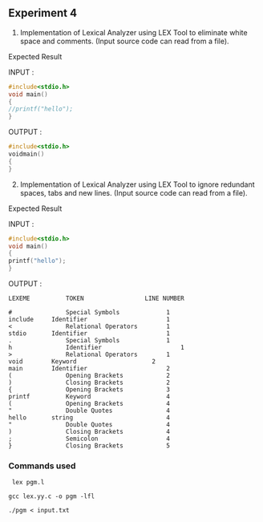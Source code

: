 ## Experiment 4

1. Implementation of Lexical Analyzer using LEX Tool to eliminate white space and comments. (Input source code can read from a file).

Expected Result

INPUT :

```C
#include<stdio.h>
void main()
{
//printf("hello");
}
```

OUTPUT :

```C
#include<stdio.h>
voidmain()
{
} 
```

2. Implementation of Lexical Analyzer using LEX Tool to ignore redundant spaces, tabs and new lines. (Input source code can read from a file).

 Expected Result

INPUT :

```C
#include<stdio.h>
void main() 
{
printf("hello");
}
```

OUTPUT :

    LEXEME   		TOKEN                 LINE NUMBER

    #       		Special Symbols           	1
    include  	Identifier                		1
    <        		Relational Operators      	1
    stdio    	Identifier                		1
    .        		Special Symbols             1
    h        		Identifier                		1
    >       	 	Relational Operators      	1
    void     	Keyword                   	2
    main     	Identifier                		2
    (        		Opening Brackets          	2
    )        		Closing Brackets          	2
    {        		Opening Brackets          	3
    printf   		Keyword                   	4
    (        		Opening Brackets          	4
    "        		Double Quotes             	4
    hello    	string                    		4
    "        		Double Quotes             	4
    )        		Closing Brackets          	4
    ;        		Semicolon                	4
    }        		Closing Brackets          	5

### Commands used

```shell
 lex pgm.l
```

```shell
gcc lex.yy.c -o pgm -lfl
```

```shell
./pgm < input.txt
```
